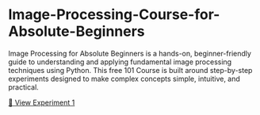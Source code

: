 # Image-Processing-Course-for-Absolute-Beginners
Image Processing for Absolute Beginners is a hands-on, beginner-friendly guide to understanding and applying fundamental image processing techniques using Python. This free 101 Course is built around step-by-step experiments designed to make complex concepts simple, intuitive, and practical.

[📓 View Experiment 1](./Experiment_1/Image_Processing_Experiment_1.ipynb)
